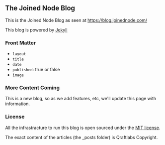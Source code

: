 The Joined Node Blog
-------------------

This is the Joined Node Blog as seen at https://blog.joinednode.com/

This blog is powered by [Jekyll](https://github.com/mojombo/jekyll)

### Front Matter

- `layout`
- `title`
- `date`
- `published`: true or false
- `image`

### More Content Coming

This is a new blog, so as we add features, etc, we'll update this page with information.

### License

All the infrastracture to run this blog is open sourced under the [MIT license](http://www.opensource.org/licenses/mit-license.php).

The exact content of the articles (the _posts folder) is Qraftlabs Copyright.
